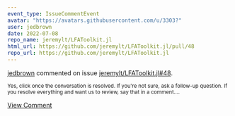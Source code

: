 ```yaml
---
event_type: IssueCommentEvent
avatar: "https://avatars.githubusercontent.com/u/3303?"
user: jedbrown
date: 2022-07-08
repo_name: jeremylt/LFAToolkit.jl
html_url: https://github.com/jeremylt/LFAToolkit.jl/pull/48
repo_url: https://github.com/jeremylt/LFAToolkit.jl
---
```


<a href='https://github.com/jedbrown' target='_blank'>jedbrown</a> commented on issue <a href='https://github.com/jeremylt/LFAToolkit.jl/pull/48' target='_blank'>jeremylt/LFAToolkit.jl#48</a>.

<small>Yes, click once the conversation is resolved. If you're not sure, ask a follow-up question. If you resolve everything and want us to review, say that in a comment....</small>

<a href='https://github.com/jeremylt/LFAToolkit.jl/pull/48' target='_blank'>View Comment</a>